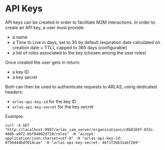 # API Keys

API keys can be created in order to facilitate M2M interactions.
In order to create an API key, a user must provide:
* a name
* a Time to Live in days, set to 30 by default (expiration date calculated on creation date + TTL), capped to 365 days (configurable)
* a list of roles associated to the key (chosen among the user roles)

Once created the user gets in return:
* a key ID
* a key secret

Both can then be used to authenticate requests to ARLAS, using dedicated headers:
* `arlas-api-key-id` for the key ID
* `arlas-api-key-secret` for the key secret

Example:
```shell
curl -X GET "http://localhost:9997/arlas_iam_server/organisations/c8b8169f-8fdc-408b-a972-bbf04802d719/roles" -H "accept: application/json;charset=utf-8" -H "arlas-api-key-id: 0756444bdf014cae" -H "arlas-api-key-secret: 46f1f26831abf269"
```